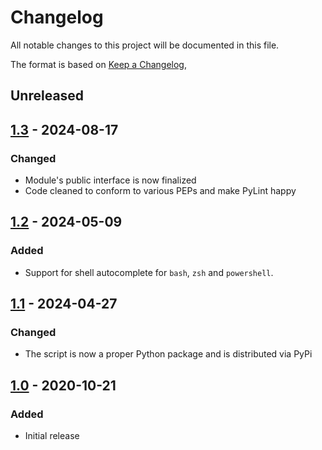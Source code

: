 # Changelog
All notable changes to this project will be documented in this file.

The format is based on [Keep a Changelog](https://keepachangelog.com/en/1.0.0/),

## Unreleased

## [1.3] - 2024-08-17

### Changed
- Module's public interface is now finalized
- Code cleaned to conform to various PEPs and make PyLint happy

## [1.2] - 2024-05-09

### Added
- Support for shell autocomplete for `bash`, `zsh` and `powershell`. 

## [1.1] - 2024-04-27

### Changed
- The script is now a proper Python package and is distributed via PyPi


## [1.0] - 2020-10-21
### Added
- Initial release


[1.0]: https://github.com/gershnik/wakeonlan/releases/1.0
[1.1]: https://github.com/gershnik/wakeonlan/releases/1.1
[1.2]: https://github.com/gershnik/wakeonlan/releases/1.2
[1.3]: https://github.com/gershnik/wakeonlan/releases/1.3
